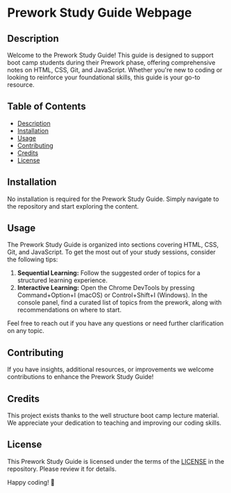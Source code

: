 # Prework Study Guide Webpage

## Description

Welcome to the Prework Study Guide! This guide is designed to support boot camp students during their Prework phase, offering comprehensive notes on HTML, CSS, Git, and JavaScript. Whether you're new to coding or looking to reinforce your foundational skills, this guide is your go-to resource.

## Table of Contents

- [Description](#description)
- [Installation](#installation)
- [Usage](#usage)
- [Contributing](#contributing)
- [Credits](#credits)
- [License](#license)

## Installation

No installation is required for the Prework Study Guide. Simply navigate to the repository and start exploring the content.

## Usage

The Prework Study Guide is organized into sections covering HTML, CSS, Git, and JavaScript. To get the most out of your study sessions, consider the following tips:

1. **Sequential Learning:** Follow the suggested order of topics for a structured learning experience.
2. **Interactive Learning:** Open the Chrome DevTools by pressing Command+Option+I (macOS) or Control+Shift+I (Windows). In the console panel, find a curated list of topics from the prework, along with recommendations on where to start.

Feel free to reach out if you have any questions or need further clarification on any topic.

## Contributing

 If you have insights, additional resources, or improvements we welcome contributions to enhance the Prework Study Guide!

## Credits

This project exists thanks to the well structure boot camp lecture material. We appreciate your dedication to teaching and improving our coding skills.

## License

This Prework Study Guide is licensed under the terms of the [LICENSE](LICENSE) in the repository. Please review it for details.

Happy coding! 🚀